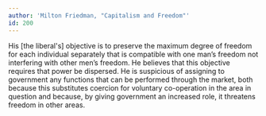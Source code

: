 ```yaml
---
author: 'Milton Friedman, "Capitalism and Freedom"'
id: 200
---
```


His [the liberal's] objective is to preserve the maximum degree of freedom for each individual separately that is compatible with one man’s freedom not interfering with other men’s freedom. He believes that this objective requires that power be dispersed. He is suspicious of assigning to government any functions that can be performed through the market, both because this substitutes coercion for voluntary co-operation in the area in question and because, by giving government an increased role, it threatens freedom in other areas.